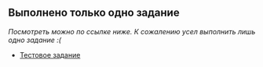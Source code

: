 ## Выполнено только одно задание

_Посмотреть можно по ссылке ниже. К сожалению усел выполнить лишь одно задание :(_

- [Тестовое задание](https://jkrass210.github.io/ProfIT/)

